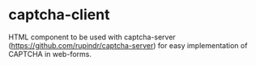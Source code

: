 # captcha-client
HTML component to be used with captcha-server (https://github.com/rupindr/captcha-server) for easy implementation of CAPTCHA in web-forms.
